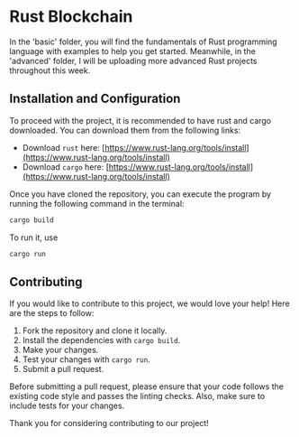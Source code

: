 # Rust Blockchain

In the 'basic' folder, you will find the fundamentals of Rust programming language with examples to help you get started. Meanwhile, in the 'advanced' folder, I will be uploading more advanced Rust projects throughout this week.

## Installation and Configuration

To proceed with the project, it is recommended to have rust and cargo downloaded. You can download them from the following links:
- Download `rust` here: [https://www.rust-lang.org/tools/install](https://www.rust-lang.org/tools/install)
- Download `cargo` here: [https://www.rust-lang.org/tools/install](https://www.rust-lang.org/tools/install)

Once you have cloned the repository, you can execute the program by running the following command in the terminal:

```sh
cargo build
```
To run it, use
```sh
cargo run
```


## Contributing

If you would like to contribute to this project, we would love your help! Here are the steps to follow:

1. Fork the repository and clone it locally.
2. Install the dependencies with `cargo build`.
3. Make your changes.
4. Test your changes with `cargo run`.
5. Submit a pull request.

Before submitting a pull request, please ensure that your code follows the existing code style and passes the linting checks. Also, make sure to include tests for your changes.

Thank you for considering contributing to our project!














